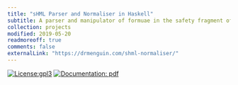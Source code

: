 ```yaml
---
title: "sHML Parser and Normaliser in Haskell"
subtitle: A parser and manipulator of formuae in the safety fragment of the Hennessy-Milner logic which reduces them to normal form, written in Haskell.
collection: projects
modified: 2019-05-20
readmoreoff: true
comments: false
externalLink: "https://drmenguin.com/shml-normaliser/"
---
```

[![License:gpl3](https://img.shields.io/badge/License-GPL%20v.3.0-blue.svg)](https://www.gnu.org/licenses/gpl-3.0.en.html)
[![Documentation: pdf](https://img.shields.io/badge/documentation-pdf-red.svg)](https://drmenguin.com/files/cs-apt.pdf)
